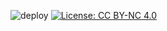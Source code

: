 ![deploy](https://github.com/NicholasBehr/homepage/actions/workflows/deploy.yml/badge.svg)
[![License: CC BY-NC 4.0](https://img.shields.io/badge/License-CC_BY--NC_4.0-lightgrey.svg)](https://creativecommons.org/licenses/by-nc/4.0/)